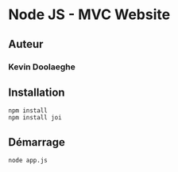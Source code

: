 # Node JS - MVC Website

## Auteur

### Kevin Doolaeghe

## Installation

```
npm install
npm install joi
```

## Démarrage

```
node app.js
```